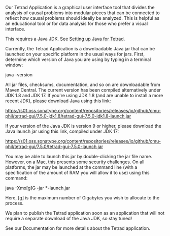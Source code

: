Our Tetrad Application is a graphical user interface tool that divides the analysis of causal problems into modular pieces that can be connected to reflect how causal problems should ideally be analyzed. This is helpful as an educational tool or for data analysis for those who prefer a visual interface. 

This requires a Java JDK. See [Setting up Java for Tetrad](https://github.com/cmu-phil/tetrad/wiki/Setting-up-Java-for-Tetrad). 

Currently, the Tetrad Application is a downloadable Java jar that can be launched on your specific platform in the usual ways for jars. First, determine which version of Java you are using by typing in a terminal window: 

java -version

All jar files, checksums, documentation, and so on are downloadable from Maven Central. The current version has been compiled alternatively under JDK 1.8 and JDK 17. If you're using JDK 1.8 (and are unable to install a more recent JDK), please download Java using this link:

https://s01.oss.sonatype.org/content/repositories/releases/io/github/cmu-phil/tetrad-gui/7.5.0-jdk1.8/tetrad-gui-7.5.0-jdk1.8-launch.jar

If your version of the Java JDK is version 9 or higher, please download the Java launch jar using this link, compiled under JDK 17:

https://s01.oss.sonatype.org/content/repositories/releases/io/github/cmu-phil/tetrad-gui/7.5.0/tetrad-gui-7.5.0-launch.jar

You may be able to launch this jar by double-clicking the jar file name. However, on a Mac, this presents some security challenges. On all platforms, the jar may be launched at the command line (with a specification of the amount of RAM you will allow it to use) using this command: 

java -Xmx[g]G -jar *-launch.jar

Here, [g] is the maximum number of Gigabytes you wish to allocate to the process. 

We plan to publish the Tetrad application soon as an application that will not require a separate download of the Java JDK, so stay tuned! 

See our Documentation for more details about the Tetrad application.
